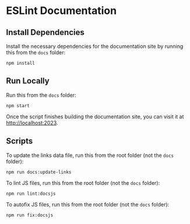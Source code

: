 # ESLint Documentation

## Install Dependencies

Install the necessary dependencies for the documentation site by running this
from the `docs` folder:

```shell
npm install
```

## Run Locally

Run this from the `docs` folder:

```shell
npm start
```

Once the script finishes building the documentation site, you can visit it at
<http://localhost:2023>.

## Scripts

To update the links data file, run this from the root folder (not the `docs` folder):

```shell
npm run docs:update-links
```

To lint JS files, run this from the root folder (not the `docs` folder):

```shell
npm run lint:docsjs
```

To autofix JS files, run this from the root folder (not the `docs` folder):

```shell
npm run fix:docsjs
```
